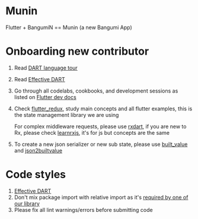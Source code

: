 # Munin

Flutter + BangumiN == Munin (a new Bangumi App)


# Onboarding new contributor

1. Read [DART language tour](https://www.dartlang.org/guides/language/language-tour)
2. Read [Effective DART](https://www.dartlang.org/guides/language/effective-dart)
3. Go through all codelabs, cookbooks, and development sessions as listed on [Flutter dev docs](https://flutter.dev/docs)
4. Check [flutter_redux](https://pub.dartlang.org/packages/flutter_redux), study main concepts and all flutter examples, this is the state management library we are using

    For complex middleware requests, please use [rxdart](https://pub.dartlang.org/packages/rxdart), if you are new to Rx, please check [learnrxjs](https://www.learnrxjs.io/), it's for js but concepts are the same
5. To create a new json serializer or new sub state, please use [built_value](https://github.com/google/built_value.dart) and [json2builtvalue](https://charafau.github.io/json2builtvalue)

    
# Code styles
1. [Effective DART](https://www.dartlang.org/guides/language/effective-dart)
2. Don't mix package import with relative import as it's [required by one of our library](https://pub.dartlang.org/packages/get_it) 
3. Please fix all lint warnings/errors before submitting code
